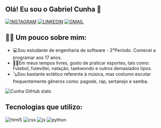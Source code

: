 <div><h2>Olá! Eu sou o Gabriel Cunha 👋</h2></div>

[![INSTAGRAM](https://img.shields.io/badge/Instagram-E4405F?style=for-the-badge&logo=instagram&logoColor=white)](https://www.instagram.com/gcunhaa18/)
[![LINKEDIN](https://img.shields.io/badge/LinkedIn-0077B5?style=for-the-badge&logo=linkedin&logoColor=white)](https://www.linkedin.com/in/gcunhaa18/)
[![GMAIL](https://img.shields.io/badge/Gmail-D14836?style=for-the-badge&logo=gmail&logoColor=white)](https://mail.google.com/mail/u/0/?tab=wm#inbox?compose=new)


<div><h2>🙋‍♂️ Um pouco sobre mim:</h2></div>
<ul>
<li>💻Sou estudante de engenharia de software - 2°Período. Comecei a programar aos 17 anos.</li>
<li>🏃‍♂️Em meus tempos livres, gosto de praticar esportes, tais como: Futebol, futevôlei, natação, taekwondo e outros demasiados tipos.</li>
<li>🪕Sou bastante eclético referente à música, mas costumo escutar frequentemente gêneros como: pagode, rap, sertanejo e samba.</li>
</ul>

![Cunha GitHub stats](https://github-readme-stats.vercel.app/api?username=cunhatalisca&show_icons=true&theme=dracula&count_private=true)

## Tecnologias que utilizo:

<div style="display: inline_block">
  <img align="center" alt="html5" src="https://img.shields.io/badge/HTML5-E34F26?style=for-the-badge&logo=html5&logoColor=white" />
  <img align="center" alt="css" src="https://img.shields.io/badge/CSS3-1572B6?style=for-the-badge&logo=css3&logoColor=white" />
  <img align="center" alt="js" src="https://img.shields.io/badge/JavaScript-F7DF1E?style=for-the-badge&logo=javascript&logoColor=black" />
  <img align="center" alt="python" src="https://img.shields.io/badge/Python-14354C?style=for-the-badge&logo=python&logoColor=white" />
</div><br/>
